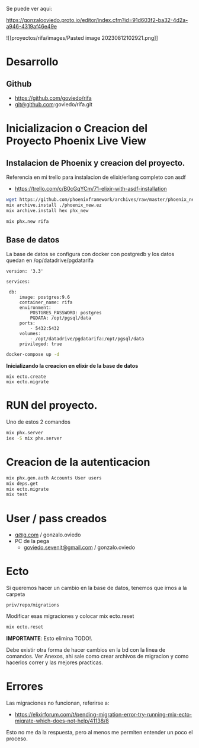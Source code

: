 Se puede ver aqui:

https://gonzalooviedo.proto.io/editor/index.cfm?id=91d603f2-ba32-4d2a-a946-4319af46e49e

![[proyectos/rifa/images/Pasted image 20230812102921.png]]
# Desarrollo

## Github

* https://github.com/goviedo/rifa
* git@github.com:goviedo/rifa.git

# Inicializacion o Creacion del Proyecto Phoenix Live View

## Instalacion de Phoenix y creacion del proyecto.

Referencia en mi trello para instalacion de elixir/erlang completo con asdf

* https://trello.com/c/B0cGqYCm/71-elixir-with-asdf-installation

```bash
wget https://github.com/phoenixframework/archives/raw/master/phoenix_new.ez
mix archive.install ./phoenix_new.ez
mix archive.install hex phx_new
```

```bash
mix phx.new rifa
```


## Base de datos

La base de datos se configura con docker con postgredb y los datos quedan en /op/datadrive/pgdatarifa

```docker
version: '3.3'

services:

 db:
     image: postgres:9.6
     container_name: rifa
     environment:
         POSTGRES_PASSWORD: postgres
         PGDATA: /opt/pgsql/data
     ports:
         - 5432:5432
     volumes:
         - /opt/datadrive/pgdatarifa:/opt/pgsql/data
     privileged: true
```

```bash
docker-compose up -d
```

**Inicializando la creacion en elixir de la base de datos**

```shell
mix ecto.create
mix ecto.migrate
```

# RUN del proyecto. 

Uno de estos 2 comandos

```bash
mix phx.server
iex -S mix phx.server
```

# Creacion de la autenticacion

```bash
mix phx.gen.auth Accounts User users
mix deps.get
mix ecto.migrate
mix test
```

# User / pass creados

* g@g.com / gonzalo.oviedo
* PC de la pega
	* goviedo.sevenit@gmail.com / gonzalo.oviedo

# Ecto

Si queremos hacer un cambio en la base de datos, tenemos que irnos a la carpeta

```
priv/repo/migrations
```

Modificar esas migraciones y colocar mix ecto.reset

```bash
mix ecto.reset
```

**IMPORTANTE**: Esto elimina TODO!.

Debe existir otra forma de hacer cambios en la bd con la linea de comandos. Ver Anexos, ahi sale como crear archivos de migracion y como hacerlos correr y las mejores practicas.

# Errores

Las migraciones no funcionan, referirse a:

* https://elixirforum.com/t/pending-migration-error-try-running-mix-ecto-migrate-which-does-not-help/41138/8

Esto no me da la respuesta, pero al menos me permiten entender un poco el proceso.